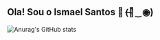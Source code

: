 ## Ola! Sou o Ismael Santos 👋 (̶◉͛‿◉̶)

![Anurag's GitHub stats](https://github-readme-stats.vercel.app/api?ismaelsants=anuraghazra&show_icons=true&theme=dark)
